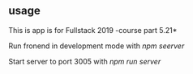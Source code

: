 ## usage

This is app is for Fullstack 2019 -course part 5.21*

Run fronend in development mode with _npm seerver_

Start server to port 3005 with _npm run server_
